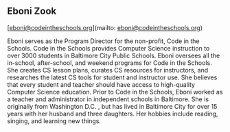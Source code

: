 ## Eboni Zook

[eboni@codeintheschools.org](mailto: eboni@codeintheschools.org)

Eboni serves as the Program Director for the non-profit, Code in the Schools. Code in the Schools provides Computer Science instruction to over 3000 students in Baltimore City Public Schools. Eboni oversees all the in-school, after-school, and weekend programs for Code in the Schools. She creates CS lesson plans, curates CS resources for instructors, and researches the latest CS tools for student and instructor use. She believes that every student and teacher should have access to high-quality Computer Science education. Prior to Code in the Schools, Eboni worked as a teacher and administrator in independent schools in Baltimore. She is originally from Washington D.C. , but has lived in Baltimore City for over 15 years with her husband and three daughters. Her hobbies include reading, singing, and learning new things.
